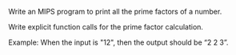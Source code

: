 Write an MIPS program to print all the prime factors of a number.

Write explicit function calls for the prime factor calculation.

Example: When the input is "12", then the output should be “2 2 3”.
